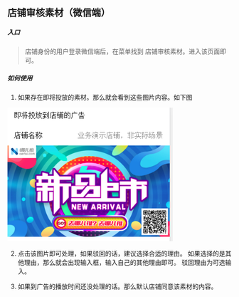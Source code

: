 ## 店铺审核素材（微信端）

##### 入口

> 店铺身份的用户登录微信端后，在菜单找到 店铺审核素材。进入该页面即可。


##### 如何使用

1. 如果存在即将投放的素材。那么就会看到这些图片内容。如下图
 
 ![](/assets/QQ截图20161209193419.png)

2. 点击该图片即可处理，如果驳回的话，建议选择合适的理由。 如果选择的是其他理由，那么就会出现输入框，输入自己的其他理由即可。 驳回理由为可选输入。

3. 如果到广告的播放时间还没处理的话。那么默认店铺同意该素材的内容。


